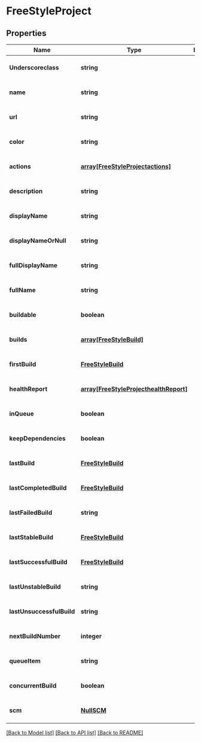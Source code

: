 # FreeStyleProject

## Properties
Name | Type | Description | Notes
------------ | ------------- | ------------- | -------------
**Underscoreclass** | **string** |  | [optional] [default to null]
**name** | **string** |  | [optional] [default to null]
**url** | **string** |  | [optional] [default to null]
**color** | **string** |  | [optional] [default to null]
**actions** | [**array[FreeStyleProjectactions]**](FreeStyleProjectactions.md) |  | [optional] [default to null]
**description** | **string** |  | [optional] [default to null]
**displayName** | **string** |  | [optional] [default to null]
**displayNameOrNull** | **string** |  | [optional] [default to null]
**fullDisplayName** | **string** |  | [optional] [default to null]
**fullName** | **string** |  | [optional] [default to null]
**buildable** | **boolean** |  | [optional] [default to null]
**builds** | [**array[FreeStyleBuild]**](FreeStyleBuild.md) |  | [optional] [default to null]
**firstBuild** | [**FreeStyleBuild**](FreeStyleBuild.md) |  | [optional] [default to null]
**healthReport** | [**array[FreeStyleProjecthealthReport]**](FreeStyleProjecthealthReport.md) |  | [optional] [default to null]
**inQueue** | **boolean** |  | [optional] [default to null]
**keepDependencies** | **boolean** |  | [optional] [default to null]
**lastBuild** | [**FreeStyleBuild**](FreeStyleBuild.md) |  | [optional] [default to null]
**lastCompletedBuild** | [**FreeStyleBuild**](FreeStyleBuild.md) |  | [optional] [default to null]
**lastFailedBuild** | **string** |  | [optional] [default to null]
**lastStableBuild** | [**FreeStyleBuild**](FreeStyleBuild.md) |  | [optional] [default to null]
**lastSuccessfulBuild** | [**FreeStyleBuild**](FreeStyleBuild.md) |  | [optional] [default to null]
**lastUnstableBuild** | **string** |  | [optional] [default to null]
**lastUnsuccessfulBuild** | **string** |  | [optional] [default to null]
**nextBuildNumber** | **integer** |  | [optional] [default to null]
**queueItem** | **string** |  | [optional] [default to null]
**concurrentBuild** | **boolean** |  | [optional] [default to null]
**scm** | [**NullSCM**](NullSCM.md) |  | [optional] [default to null]

[[Back to Model list]](../README.md#documentation-for-models) [[Back to API list]](../README.md#documentation-for-api-endpoints) [[Back to README]](../README.md)


